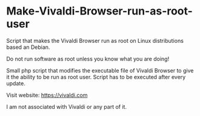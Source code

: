 # Make-Vivaldi-Browser-run-as-root-user
Script that makes the Vivaldi Browser run as root on Linux distributions based an Debian.

Do not run software as root unless you know what you are doing!

Small php script that modifies the executable file of Vivaldi Browser to give it the ability to be run as root user.
Script has to be executed after every update.

Visit website: https://vivaldi.com

I am not associated with Vivaldi or any part of it.